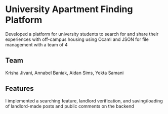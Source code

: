 # University Apartment Finding Platform
Developed a platform for university students to search for and share their experiences with off-campus housing using Ocaml and JSON for file management with a team of 4

## Team
Krisha Jivani, Annabel Baniak, Aidan Sims, Yekta Samani

## Features
I implemented a searching feature, landlord verification, and saving/loading of landlord-made posts and public comments on the backend


